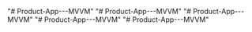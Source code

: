 "# Product-App---MVVM" 
"# Product-App---MVVM" 
"# Product-App---MVVM" 
"# Product-App---MVVM" 
"# Product-App---MVVM" 
